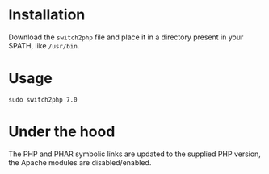 # Installation

Download the `switch2php` file and place it in a directory present in your
$PATH, like `/usr/bin`.

# Usage

```
sudo switch2php 7.0
```

# Under the hood

The PHP and PHAR symbolic links are updated to the supplied PHP version, the
Apache modules are disabled/enabled.
